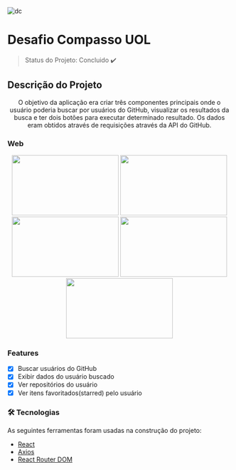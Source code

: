 ![dc](https://user-images.githubusercontent.com/53658438/123729004-a7e70400-d86a-11eb-82af-f96f8630aadc.png)

# Desafio Compasso UOL

> Status do Projeto: Concluido :heavy_check_mark:

## Descrição do Projeto
<p align="center">O objetivo da aplicação era criar três componentes principais onde o usuário poderia buscar por usuários do GitHub, visualizar os resultados da busca e ter dois botões para executar determinado resultado. Os dados eram obtidos através de requisições através da API do GitHub. </p>


### Web
<p float="left" align="center">
  <img src="https://user-images.githubusercontent.com/53658438/123728686-0fe91a80-d86a-11eb-9799-4f7de97683f6.jpeg" width="240" height="135">
  <img src="https://user-images.githubusercontent.com/53658438/123728734-28593500-d86a-11eb-817c-5ed7b45a6bdb.jpeg" width="240" height="135">
  <img src="https://user-images.githubusercontent.com/53658438/123728783-4161e600-d86a-11eb-9714-48e66dd78520.jpeg" width="240" height="135">
  <img src="https://user-images.githubusercontent.com/53658438/123728734-28593500-d86a-11eb-817c-5ed7b45a6bdb.jpeg" width="240" height="135">
  <img src="https://user-images.githubusercontent.com/53658438/123728789-43c44000-d86a-11eb-8c55-867b5b103696.jpeg" width="240" height="135">
</p>


### Features

- [x] Buscar usuários do GitHub
- [x] Exibir dados do usuário buscado
- [x] Ver repositórios do usuário
- [x] Ver itens favoritados(starred) pelo usuário

### 🛠 Tecnologias

As seguintes ferramentas foram usadas na construção do projeto:

- [React](https://pt-br.reactjs.org/)
- [Axios](https://github.com/axios/axios)
- [React Router DOM](https://github.com/ReactTraining/react-router)


